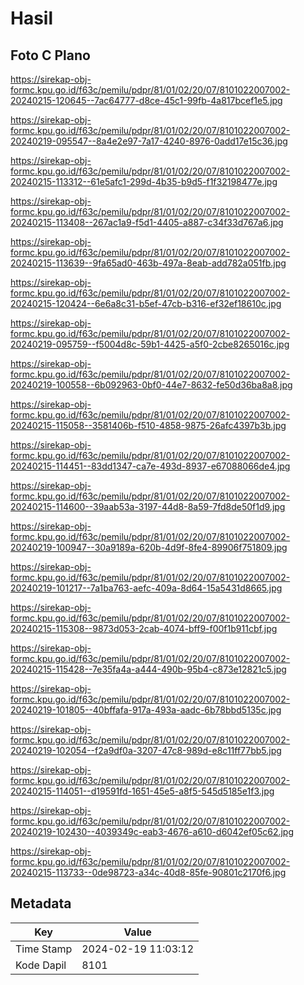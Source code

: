 # Hasil

## Foto C Plano

https://sirekap-obj-formc.kpu.go.id/f63c/pemilu/pdpr/81/01/02/20/07/8101022007002-20240215-120645--7ac64777-d8ce-45c1-99fb-4a817bcef1e5.jpg

https://sirekap-obj-formc.kpu.go.id/f63c/pemilu/pdpr/81/01/02/20/07/8101022007002-20240219-095547--8a4e2e97-7a17-4240-8976-0add17e15c36.jpg

https://sirekap-obj-formc.kpu.go.id/f63c/pemilu/pdpr/81/01/02/20/07/8101022007002-20240215-113312--61e5afc1-299d-4b35-b9d5-f1f32198477e.jpg

https://sirekap-obj-formc.kpu.go.id/f63c/pemilu/pdpr/81/01/02/20/07/8101022007002-20240215-113408--267ac1a9-f5d1-4405-a887-c34f33d767a6.jpg

https://sirekap-obj-formc.kpu.go.id/f63c/pemilu/pdpr/81/01/02/20/07/8101022007002-20240215-113639--9fa65ad0-463b-497a-8eab-add782a051fb.jpg

https://sirekap-obj-formc.kpu.go.id/f63c/pemilu/pdpr/81/01/02/20/07/8101022007002-20240215-120424--6e6a8c31-b5ef-47cb-b316-ef32ef18610c.jpg

https://sirekap-obj-formc.kpu.go.id/f63c/pemilu/pdpr/81/01/02/20/07/8101022007002-20240219-095759--f5004d8c-59b1-4425-a5f0-2cbe8265016c.jpg

https://sirekap-obj-formc.kpu.go.id/f63c/pemilu/pdpr/81/01/02/20/07/8101022007002-20240219-100558--6b092963-0bf0-44e7-8632-fe50d36ba8a8.jpg

https://sirekap-obj-formc.kpu.go.id/f63c/pemilu/pdpr/81/01/02/20/07/8101022007002-20240215-115058--3581406b-f510-4858-9875-26afc4397b3b.jpg

https://sirekap-obj-formc.kpu.go.id/f63c/pemilu/pdpr/81/01/02/20/07/8101022007002-20240215-114451--83dd1347-ca7e-493d-8937-e67088066de4.jpg

https://sirekap-obj-formc.kpu.go.id/f63c/pemilu/pdpr/81/01/02/20/07/8101022007002-20240215-114600--39aab53a-3197-44d8-8a59-7fd8de50f1d9.jpg

https://sirekap-obj-formc.kpu.go.id/f63c/pemilu/pdpr/81/01/02/20/07/8101022007002-20240219-100947--30a9189a-620b-4d9f-8fe4-89906f751809.jpg

https://sirekap-obj-formc.kpu.go.id/f63c/pemilu/pdpr/81/01/02/20/07/8101022007002-20240219-101217--7a1ba763-aefc-409a-8d64-15a5431d8665.jpg

https://sirekap-obj-formc.kpu.go.id/f63c/pemilu/pdpr/81/01/02/20/07/8101022007002-20240215-115308--9873d053-2cab-4074-bff9-f00f1b911cbf.jpg

https://sirekap-obj-formc.kpu.go.id/f63c/pemilu/pdpr/81/01/02/20/07/8101022007002-20240215-115428--7e35fa4a-a444-490b-95b4-c873e12821c5.jpg

https://sirekap-obj-formc.kpu.go.id/f63c/pemilu/pdpr/81/01/02/20/07/8101022007002-20240219-101805--40bffafa-917a-493a-aadc-6b78bbd5135c.jpg

https://sirekap-obj-formc.kpu.go.id/f63c/pemilu/pdpr/81/01/02/20/07/8101022007002-20240219-102054--f2a9df0a-3207-47c8-989d-e8c11ff77bb5.jpg

https://sirekap-obj-formc.kpu.go.id/f63c/pemilu/pdpr/81/01/02/20/07/8101022007002-20240215-114051--d19591fd-1651-45e5-a8f5-545d5185e1f3.jpg

https://sirekap-obj-formc.kpu.go.id/f63c/pemilu/pdpr/81/01/02/20/07/8101022007002-20240219-102430--4039349c-eab3-4676-a610-d6042ef05c62.jpg

https://sirekap-obj-formc.kpu.go.id/f63c/pemilu/pdpr/81/01/02/20/07/8101022007002-20240215-113733--0de98723-a34c-40d8-85fe-90801c2170f6.jpg


## Metadata

| Key        | Value               |
| ---------- | ------------------- |
| Time Stamp | 2024-02-19 11:03:12 |
| Kode Dapil | 8101                |




